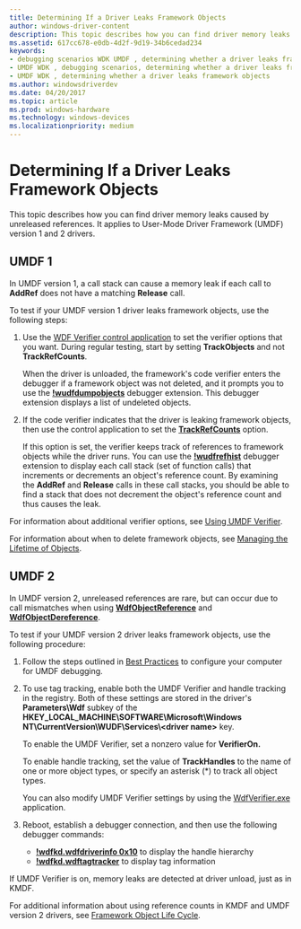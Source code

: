 ```yaml
---
title: Determining If a Driver Leaks Framework Objects
author: windows-driver-content
description: This topic describes how you can find driver memory leaks caused by unreleased references. It applies to User-Mode Driver Framework (UMDF) version 1 and 2 drivers.
ms.assetid: 617cc678-e0db-4d2f-9d19-34b6cedad234
keywords:
- debugging scenarios WDK UMDF , determining whether a driver leaks framework objects
- UMDF WDK , debugging scenarios, determining whether a driver leaks framework objects
- UMDF WDK , determining whether a driver leaks framework objects
ms.author: windowsdriverdev
ms.date: 04/20/2017
ms.topic: article
ms.prod: windows-hardware
ms.technology: windows-devices
ms.localizationpriority: medium
---
```


# Determining If a Driver Leaks Framework Objects


This topic describes how you can find driver memory leaks caused by unreleased references. It applies to User-Mode Driver Framework (UMDF) version 1 and 2 drivers.

## UMDF 1


In UMDF version 1, a call stack can cause a memory leak if each call to **AddRef** does not have a matching **Release** call.

To test if your UMDF version 1 driver leaks framework objects, use the following steps:

1.  Use the [WDF Verifier control application](https://msdn.microsoft.com/library/windows/hardware/ff556129) to set the verifier options that you want. During regular testing, start by setting **TrackObjects** and not **TrackRefCounts**.

    When the driver is unloaded, the framework's code verifier enters the debugger if a framework object was not deleted, and it prompts you to use the [**!wudfdumpobjects**](using-umdf-debugger-extensions.md) debugger extension. This debugger extension displays a list of undeleted objects.

2.  If the code verifier indicates that the driver is leaking framework objects, then use the control application to set the [**TrackRefCounts**](using-umdf-verifier.md) option.

    If this option is set, the verifier keeps track of references to framework objects while the driver runs. You can use the [**!wudfrefhist**](using-umdf-debugger-extensions.md) debugger extension to display each call stack (set of function calls) that increments or decrements an object's reference count. By examining the **AddRef** and **Release** calls in these call stacks, you should be able to find a stack that does not decrement the object's reference count and thus causes the leak.

For information about additional verifier options, see [Using UMDF Verifier](using-umdf-verifier.md).

For information about when to delete framework objects, see [Managing the Lifetime of Objects](managing-the-lifetime-of-objects.md).

## UMDF 2


In UMDF version 2, unreleased references are rare, but can occur due to call mismatches when using [**WdfObjectReference**](https://msdn.microsoft.com/library/windows/hardware/ff548758) and [**WdfObjectDereference**](https://msdn.microsoft.com/library/windows/hardware/ff548739).

To test if your UMDF version 2 driver leaks framework objects, use the following procedure:

1.  Follow the steps outlined in [Best Practices](enabling-a-debugger.md#bp) to configure your computer for UMDF debugging.
2.  To use tag tracking, enable both the UMDF Verifier and handle tracking in the registry. Both of these settings are stored in the driver's **Parameters\\Wdf** subkey of the **HKEY\_LOCAL\_MACHINE\\SOFTWARE\\Microsoft\\Windows NT\\CurrentVersion\\WUDF\\Services\\&lt;driver name&gt;** key.

    To enable the UMDF Verifier, set a nonzero value for **VerifierOn.**

    To enable handle tracking, set the value of **TrackHandles** to the name of one or more object types, or specify an asterisk (\*) to track all object types.

    You can also modify UMDF Verifier settings by using the [WdfVerifier.exe](https://msdn.microsoft.com/library/windows/hardware/ff556129) application.

3.  Reboot, establish a debugger connection, and then use the following debugger commands:

    -   [**!wdfkd.wdfdriverinfo 0x10**](https://msdn.microsoft.com/library/windows/hardware/ff565724) to display the handle hierarchy
    -   [**!wdfkd.wdftagtracker**](https://msdn.microsoft.com/library/windows/hardware/ff566126) to display tag information

If UMDF Verifier is on, memory leaks are detected at driver unload, just as in KMDF.

For additional information about using reference counts in KMDF and UMDF version 2 drivers, see [Framework Object Life Cycle](framework-object-life-cycle.md).

 

 





